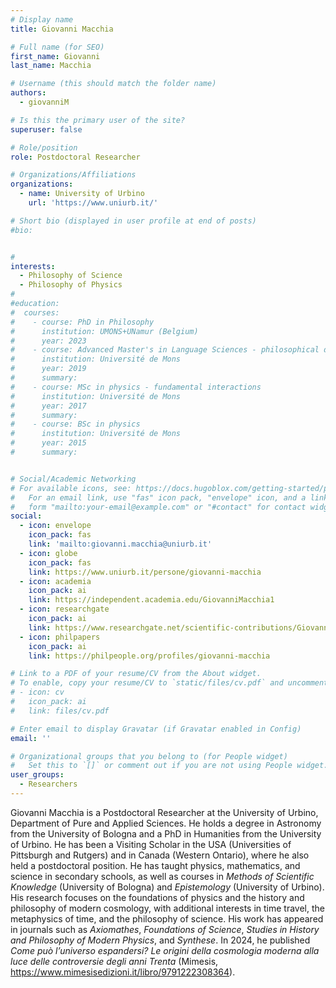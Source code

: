 ```yaml
---
# Display name
title: Giovanni Macchia

# Full name (for SEO)
first_name: Giovanni
last_name: Macchia

# Username (this should match the folder name)
authors:
  - giovanniM

# Is this the primary user of the site?
superuser: false

# Role/position
role: Postdoctoral Researcher

# Organizations/Affiliations
organizations:
  - name: University of Urbino
    url: 'https://www.uniurb.it/'

# Short bio (displayed in user profile at end of posts)
#bio: 


#
interests:
  - Philosophy of Science
  - Philosophy of Physics
#
#education:
#  courses:
#    - course: PhD in Philosophy
#      institution: UMONS+UNamur (Belgium)
#      year: 2023
#    - course: Advanced Master's in Language Sciences - philosophical discourse
#      institution: Université de Mons
#      year: 2019
#      summary:
#    - course: MSc in physics - fundamental interactions
#      institution: Université de Mons
#      year: 2017
#      summary:
#    - course: BSc in physics
#      institution: Université de Mons
#      year: 2015
#      summary:


# Social/Academic Networking
# For available icons, see: https://docs.hugoblox.com/getting-started/page-builder/#icons
#   For an email link, use "fas" icon pack, "envelope" icon, and a link in the
#   form "mailto:your-email@example.com" or "#contact" for contact widget.
social:
  - icon: envelope
    icon_pack: fas
    link: 'mailto:giovanni.macchia@uniurb.it'
  - icon: globe
    icon_pack: fas
    link: https://www.uniurb.it/persone/giovanni-macchia
  - icon: academia
    icon_pack: ai
    link: https://independent.academia.edu/GiovanniMacchia1
  - icon: researchgate
    icon_pack: ai
    link: https://www.researchgate.net/scientific-contributions/Giovanni-Macchia-2065588021
  - icon: philpapers
    icon_pack: ai
    link: https://philpeople.org/profiles/giovanni-macchia

# Link to a PDF of your resume/CV from the About widget.
# To enable, copy your resume/CV to `static/files/cv.pdf` and uncomment the lines below.
# - icon: cv
#   icon_pack: ai
#   link: files/cv.pdf

# Enter email to display Gravatar (if Gravatar enabled in Config)
email: ''

# Organizational groups that you belong to (for People widget)
#   Set this to `[]` or comment out if you are not using People widget.
user_groups:
  - Researchers
---
```



Giovanni Macchia is a Postdoctoral Researcher at the University of Urbino, Department of Pure and Applied Sciences. He holds a degree in Astronomy from the University of Bologna and a PhD in Humanities from the University of Urbino. He has been a Visiting Scholar in the USA (Universities of Pittsburgh and Rutgers) and in Canada (Western Ontario), where he also held a postdoctoral position. He has taught physics, mathematics, and science in secondary schools, as well as courses in *Methods of Scientific Knowledge* (University of Bologna) and *Epistemology* (University of Urbino). His research focuses on the foundations of physics and the history and philosophy of modern cosmology, with additional interests in time travel, the metaphysics of time, and the philosophy of science. His work has appeared in journals such as *Axiomathes*, *Foundations of Science*, *Studies in History and Philosophy of Modern Physics*, and *Synthese*. In 2024, he published *Come può l’universo espandersi? Le origini della cosmologia moderna alla luce delle controversie degli anni Trenta* (Mimesis, https://www.mimesisedizioni.it/libro/9791222308364).
